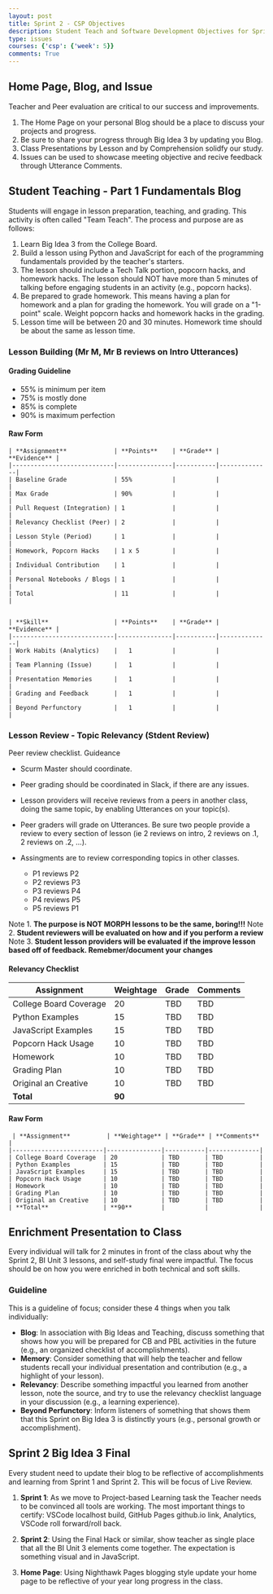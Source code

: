 ```yaml
---
layout: post
title: Sprint 2 - CSP Objectives
description: Student Teach and Software Development Objectives for Sprint 2
type: issues
courses: {'csp': {'week': 5}}
comments: True
---
```


## Home Page, Blog, and Issue

Teacher and Peer evaluation are critical to our success and improvements.  

1. The Home Page on your personal Blog should be a place to discuss your projects and progress.
2. Be sure to share your progress through Big Idea 3 by updating you Blog.
3. Class Presentations by Lesson and by Comprehension solidfy our study.
4. Issues can be used to showcase meeting objective and recive feedback through Utterance Comments.

## Student Teaching - Part 1 Fundamentals Blog

Students will engage in lesson preparation, teaching, and grading. This activity is often called "Team Teach". The process and purpose are as follows:

1. Learn Big Idea 3 from the College Board.
2. Build a lesson using Python and JavaScript for each of the programming fundamentals provided by the teacher's starters.
3. The lesson should include a Tech Talk portion, popcorn hacks, and homework hacks. The lesson should NOT have more than 5 minutes of talking before engaging students in an activity (e.g., popcorn hacks).
4. Be prepared to grade homework. This means having a plan for homework and a plan for grading the homework. You will grade on a "1-point" scale. Weight popcorn hacks and homework hacks in the grading.
5. Lesson time will be between 20 and 30 minutes. Homework time should be about the same as lesson time.

### Lesson Building (Mr M, Mr B reviews on Intro Utterances)

#### Grading Guideline

- 55% is minimum per item
- 75% is mostly done
- 85% is complete
- 90% is maximum perfection


#### Raw Form

```text
| **Assignment**             | **Points**    | **Grade** | **Evidence** |
|----------------------------|---------------|-----------|--------------|
| Baseline Grade             | 55%           |           |              |
| Max Grade                  | 90%           |           |              |
| Pull Request (Integration) | 1             |           |              |
| Relevancy Checklist (Peer) | 2             |           |              |
| Lesson Style (Period)      | 1             |           |              |
| Homework, Popcorn Hacks    | 1 x 5         |           |              |
| Individual Contribution    | 1             |           |              |
| Personal Notebooks / Blogs | 1             |           |              |
| Total                      | 11            |           |              |


| **Skill**                  | **Points**    | **Grade** | **Evidence** |
|----------------------------|---------------|-----------|--------------|
| Work Habits (Analytics)    |   1           |           |              |
| Team Planning (Issue)      |   1           |           |              |
| Presentation Memories      |   1           |           |              |
| Grading and Feedback       |   1           |           |              |
| Beyond Perfunctory         |   1           |           |              | 
```

### Lesson Review - Topic Relevancy (Stdent Review)

Peer review checklist.  Guideance

- Scurm Master should coordinate.

- Peer grading should be coordinated in Slack, if there are any issues.

- Lesson providers will receive reviews from a peers in another class, doing the same topic, by enabling Utterances on your topic(s).

- Peer graders will grade on Utterances.  Be sure two people provide a review to every section of lesson (ie 2 reviews on intro, 2 reviews on .1, 2 reviews on .2, ...).  

- Assingments are to review corresponding topics in other classes.
  - P1 reviews P2
  - P2 reviews P3 
  - P3 reviews P4
  - P4 reviews P5 
  - P5 reviews P1

Note 1. **The purpose is NOT MORPH lessons to be the same, boring!!!**
Note 2. **Student reviewers will be evaluated on how and if you perform a review** 
Note 3. **Student lesson providers will be evaluated if the improve lesson based off of feedback.  Remebmer/document your changes**


#### Relevancy Checklist


| **Assignment**          | **Weightage** | **Grade** | **Comments** |
|-------------------------|---------------|-----------|--------------|
| College Board Coverage  | 20            | TBD       | TBD          |
| Python Examples         | 15            | TBD       | TBD          |
| JavaScript Examples     | 15            | TBD       | TBD          |
| Popcorn Hack Usage      | 10            | TBD       | TBD          |
| Homework                | 10            | TBD       | TBD          |
| Grading Plan            | 10            | TBD       | TBD          |
| Original an Creative    | 10            | TBD       | TBD          |
| **Total**               | **90**        |           |              |


#### Raw Form

```text
 | **Assignment**          | **Weightage** | **Grade** | **Comments** |
|-------------------------|---------------|-----------|--------------|
| College Board Coverage  | 20            | TBD       | TBD          |
| Python Examples         | 15            | TBD       | TBD          |
| JavaScript Examples     | 15            | TBD       | TBD          |
| Popcorn Hack Usage      | 10            | TBD       | TBD          |
| Homework                | 10            | TBD       | TBD          |
| Grading Plan            | 10            | TBD       | TBD          |
| Original an Creative    | 10            | TBD       | TBD          |
| **Total**               | **90**        |           |              |
```

## Enrichment Presentation to Class

Every individual will talk for 2 minutes in front of the class about why the Sprint 2, BI Unit 3 lessons, and self-study final were impactful. The focus should be on how you were enriched in both technical and soft skills.

### Guideline

This is a guideline of focus; consider these 4 things when you talk individually:

- **Blog**: In association with Big Ideas and Teaching, discuss something that shows how you will be prepared for CB and PBL activities in the future (e.g., an organized checklist of accomplishments).
- **Memory**: Consider something that will help the teacher and fellow students recall your individual presentation and contribution (e.g., a highlight of your lesson).
- **Relevancy**: Describe something impactful you learned from another lesson, note the source, and try to use the relevancy checklist language in your discussion (e.g., a learning experience).
- **Beyond Perfunctory**: Inform listeners of something that shows them that this Sprint on Big Idea 3 is distinctly yours (e.g., personal growth or accomplishment).

## Sprint 2 Big Idea 3 Final

Every student need to update their blog to be reflective of accomplishments and learning from Sprint 1 and Sprint 2.  This will be focus of Live Review.

1. **Sprint 1**: As we move to Project-based Learning task the Teacher needs to be convinced all tools are working.  The most important things to certify:  VSCode localhost build, GitHub Pages github.io link, Analytics, VSCode roll forward/roll back.

2. **Sprint 2**: Using the Final Hack or similar, show teacher as single place that all the BI Unit 3 elements come together.  The expectation is something visual and in JavaScript.

3. **Home Page**: Using Nighthawk Pages blogging style update your home page to be reflective of your year long progress in the class.
